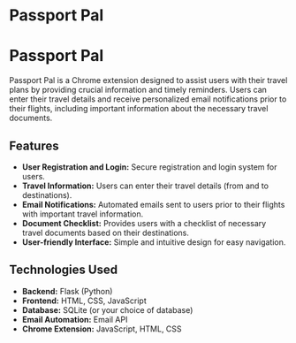 # Passport Pal

# Passport Pal

Passport Pal is a Chrome extension designed to assist users with their travel plans by providing crucial information and timely reminders. Users can enter their travel details and receive personalized email notifications prior to their flights, including important information about the necessary travel documents.

## Features

- **User Registration and Login:** Secure registration and login system for users.
- **Travel Information:** Users can enter their travel details (from and to destinations).
- **Email Notifications:** Automated emails sent to users prior to their flights with important travel information.
- **Document Checklist:** Provides users with a checklist of necessary travel documents based on their destinations.
- **User-friendly Interface:** Simple and intuitive design for easy navigation.

## Technologies Used

- **Backend:** Flask (Python)
- **Frontend:** HTML, CSS, JavaScript
- **Database:** SQLite (or your choice of database)
- **Email Automation:** Email API 
- **Chrome Extension:** JavaScript, HTML, CSS




 
